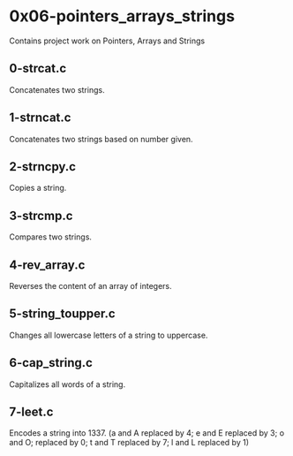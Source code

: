 # 0x06-pointers_arrays_strings
Contains project work on Pointers, Arrays and Strings

## 0-strcat.c
Concatenates two strings.

## 1-strncat.c
Concatenates two strings based on number given.

## 2-strncpy.c
Copies a string.

## 3-strcmp.c
Compares two strings.

## 4-rev_array.c
Reverses the content of an array of integers.

## 5-string_toupper.c
Changes all lowercase letters of a string to uppercase.

## 6-cap_string.c
Capitalizes all words of a string.

## 7-leet.c
Encodes a string into 1337. (a and A  replaced by 4;
e and E replaced by 3; o and O; replaced by 0;
t and T replaced by 7; l and L replaced by 1)

##


##


##


##


##
